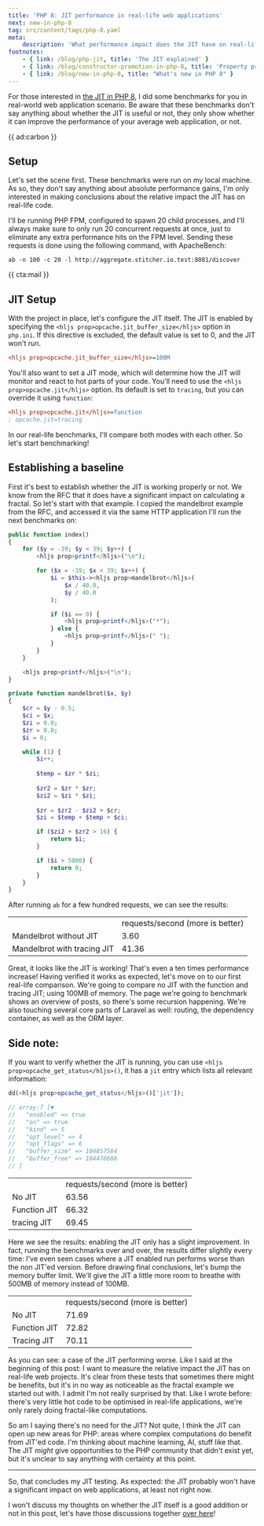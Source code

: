 ```yaml
---
title: 'PHP 8: JIT performance in real-life web applications'
next: new-in-php-8
tag: src/content/tags/php-8.yaml
meta:
    description: 'What performance impact does the JIT have on real-life web applications'
footnotes:
    - { link: /blog/php-jit, title: 'The JIT explained' }
    - { link: /blog/constructor-promotion-in-php-8, title: 'Property promotion in PHP 8' }
    - { link: /blog/new-in-php-8, title: "What's new in PHP 8" }
---
```


For those interested in [the JIT in PHP 8](/blog/php-jit), I did some benchmarks for you in real-world web application scenario. Be aware that these benchmarks don't say anything about whether the JIT is useful or not, they only show whether it can improve the performance of your average web application, or not.

{{ ad:carbon }}

## Setup

Let's set the scene first. These benchmarks were run on my local machine. As so, they don't say anything about absolute performance gains, I'm only interested in making conclusions about the relative impact the JIT has on real-life code.

I'll be running PHP FPM, configured to spawn 20 child processes, and I'll always make sure to only run 20 concurrent requests at once, just to eliminate any extra performance hits on the FPM level. Sending these requests is done using the following command, with ApacheBench:

```
ab -n 100 -c 20 -l http://aggregate.stitcher.io.test:8081/discover
``` 

{{ cta:mail }}

## JIT Setup

With the project in place, let's configure the JIT itself. The JIT is enabled by specifying the `<hljs prop>opcache.jit_buffer_size</hljs>` option in `php.ini`. If this directive is excluded, the default value is set to 0, and the JIT won't run.

```ini
<hljs prop>opcache.jit_buffer_size</hljs>=100M
```

You'll also want to set a JIT mode, which will determine how the JIT will monitor and react to hot parts of your code. You'll need to use the `<hljs prop>opcache.jit</hljs>` option. Its default is set to `tracing`, but you can override it using `function`:

```ini
<hljs prop>opcache.jit</hljs>=function
; opcache.jit=tracing
```

In our real-life benchmarks, I'll compare both modes with each other.
So let's start benchmarking!

## Establishing a baseline

First it's best to establish whether the JIT is working properly or not. We know from the RFC that it does have a significant impact on calculating a fractal. So let's start with that example. I copied the mandelbrot example from the RFC, and accessed it via the same HTTP application I'll run the next benchmarks on:

```php
public function index()
{
    for ($y = -39; $y < 39; $y++) {
        <hljs prop>printf</hljs>("\n");

        for ($x = -39; $x < 39; $x++) {
            $i = $this-><hljs prop>mandelbrot</hljs>(
                $x / 40.0,
                $y / 40.0
            );

            if ($i == 0) {
                <hljs prop>printf</hljs>("*");
            } else {
                <hljs prop>printf</hljs>(" ");
            }
        }
    }

    <hljs prop>printf</hljs>("\n");
}

private function mandelbrot($x, $y)
{
    $cr = $y - 0.5;
    $ci = $x;
    $zi = 0.0;
    $zr = 0.0;
    $i = 0;

    while (1) {
        $i++;
        
        $temp = $zr * $zi;
        
        $zr2 = $zr * $zr;
        $zi2 = $zi * $zi;
        
        $zr = $zr2 - $zi2 + $cr;
        $zi = $temp + $temp + $ci;

        if ($zi2 + $zr2 > 16) {
            return $i;
        }

        if ($i > 5000) {
            return 0;
        }
    }
}
```

After running `ab` for a few hundred requests, we can see the results:

<table>
<tr class="table-head">
    <td></td>
    <td class="right">requests/second (more is better)</td>
</tr>
<tr>
    <td>Mandelbrot without JIT</td>
    <td class="right">3.60</td>
</tr>
<tr>
    <td>Mandelbrot with tracing JIT</td>
    <td class="right">41.36</td>
</tr>
</table>

Great, it looks like the JIT is working! That's even a ten times performance increase! Having verified it works as expected, let's move on to our first real-life comparison. We're going to compare no JIT with the function and tracing JIT; using 100MB of memory. The page we're going to benchmark shows an overview of posts, so there's some recursion happening. We're also touching several core parts of Laravel as well: routing, the dependency container, as well as the ORM layer. 

<div class="sidenote">
<h2>Side note:</h2>

If you want to verify whether the JIT is running, you can use `<hljs prop>opcache_get_status</hljs>()`, it has a `jit` entry which lists all relevant information:

```php
dd(<hljs prop>opcache_get_status</hljs>()['jit']);

// array:7 [▼
//   "enabled" => true
//   "on" => true
//   "kind" => 5
//   "opt_level" => 4
//   "opt_flags" => 6
//   "buffer_size" => 104857584
//   "buffer_free" => 104478688
// ]
```
</div>

<table>
<tr class="table-head">
    <td></td>
    <td class="right">requests/second (more is better)</td>
</tr>
<tr>
    <td>No JIT</td>
    <td class="right">63.56</td>
</tr>
<tr>
    <td>Function JIT</td>
    <td class="right">66.32</td>
</tr>
<tr>
    <td>tracing JIT</td>
    <td class="right">69.45</td>
</tr>
</table>

Here we see the results: enabling the JIT only has a slight improvement. In fact, running the benchmarks over and over, the results differ slightly every time: I've even seen cases where a JIT enabled run performs worse than the non JIT'ed version. Before drawing final conclusions, let's bump the memory buffer limit. We'll give the JIT a little more room to breathe with 500MB of memory instead of 100MB.

<table>
<tr class="table-head">
    <td></td>
    <td class="right">requests/second (more is better)</td>
</tr>
<tr>
    <td>No JIT</td>
    <td class="right">71.69</td>
</tr>
<tr>
    <td>Function JIT</td>
    <td class="right">72.82</td>
</tr>
<tr>
    <td>Tracing JIT</td>
    <td class="right">70.11</td>
</tr>
</table>

As you can see: a case of the JIT performing worse. Like I said at the beginning of this post: I want to measure the relative impact the JIT has on real-life web projects. It's clear from these tests that sometimes there might be benefits, but it's in no way as noticeable as the fractal example we started out with. I admit I'm not really surprised by that. Like I wrote before: there's very little hot code to be optimised in real-life applications, we're only rarely doing fractal-like computations.

So am I saying there's no need for the JIT? Not quite, I think the JIT can open up new areas for PHP: areas where complex computations do benefit from JIT'ed code. I'm thinking about machine learning, AI, stuff like that. The JIT _might_ give opportunities to the PHP community that didn't exist yet, but it's unclear to say anything with certainty at this point. 

---

So, that concludes my JIT testing. As expected: the JIT probably won't have a significant impact on web applications, at least not right now. 

I won't discuss my thoughts on whether the JIT itself is a good addition or not in this post, let's have those discussions together [over here](*https://news.ycombinator.com/item?id=23721344)!  
